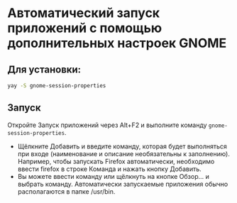 # Автоматический запуск приложений c помощью дополнительных настроек GNOME 

## Для установки:

```bash
yay -S gnome-session-properties
```

## Запуск

Откройте Запуск приложений через Alt+F2 и выполните команду `gnome-session-properties`.

- Щёлкните Добавить и введите команду, которая будет выполняться при входе (наименование и описание необязательны к заполнению). Например, чтобы запускать Firefox автоматически, необходимо ввести firefox в строке Команда и нажать кнопку Добавить.
- Вы можете ввести команду или щёлкнуть на кнопке Обзор... и выбрать команду. Автоматически запускаемые приложения обычно располагаются в папке /usr/bin.

